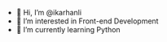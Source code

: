 - 👋 Hi, I’m @ikarhanli
- 👀 I’m interested in Front-end Development
- 🌱 I’m currently learning Python

<!---
ikarhanli/ikarhanli is a ✨ special ✨ repository because its `README.md` (this file) appears on your GitHub profile.
You can click the Preview link to take a look at your changes.
--->
